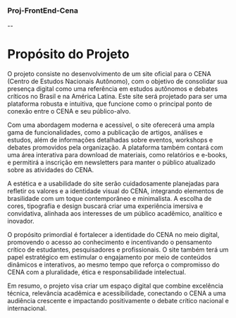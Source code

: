 ### Proj-FrontEnd-Cena

--

# Propósito do Projeto

O projeto consiste no desenvolvimento de um site oficial para o CENA (Centro de Estudos Nacionais Autônomo), com o objetivo de consolidar sua presença digital como uma referência em estudos autônomos e debates críticos no Brasil e na América Latina. Este site será projetado para ser uma plataforma robusta e intuitiva, que funcione como o principal ponto de conexão entre o CENA e seu público-alvo.

Com uma abordagem moderna e acessível, o site oferecerá uma ampla gama de funcionalidades, como a publicação de artigos, análises e estudos, além de informações detalhadas sobre eventos, workshops e debates promovidos pela organização. A plataforma também contará com uma área interativa para download de materiais, como relatórios e e-books, e permitirá a inscrição em newsletters para manter o público atualizado sobre as atividades do CENA.

A estética e a usabilidade do site serão cuidadosamente planejadas para refletir os valores e a identidade visual do CENA, integrando elementos de brasilidade com um toque contemporâneo e minimalista. A escolha de cores, tipografia e design buscará criar uma experiência imersiva e convidativa, alinhada aos interesses de um público acadêmico, analítico e inovador.

O propósito primordial é fortalecer a identidade do CENA no meio digital, promovendo o acesso ao conhecimento e incentivando o pensamento crítico de estudantes, pesquisadores e profissionais. O site também terá um papel estratégico em estimular o engajamento por meio de conteúdos dinâmicos e interativos, ao mesmo tempo que reforça o compromisso do CENA com a pluralidade, ética e responsabilidade intelectual.

Em resumo, o projeto visa criar um espaço digital que combine excelência técnica, relevância acadêmica e acessibilidade, conectando o CENA a uma audiência crescente e impactando positivamente o debate crítico nacional e internacional.